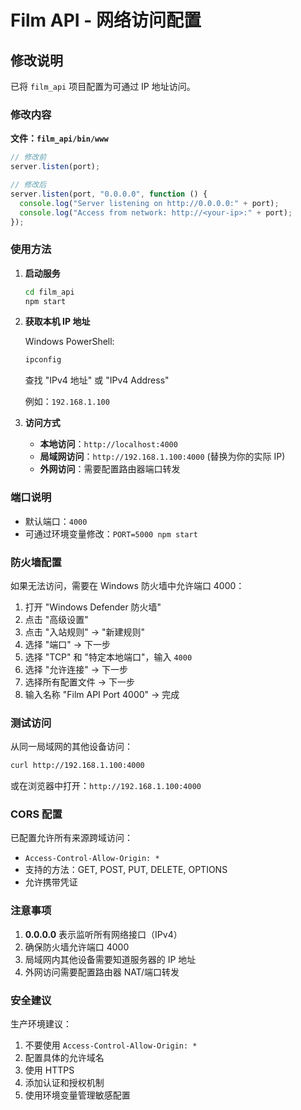 # Film API - 网络访问配置

## 修改说明

已将 `film_api` 项目配置为可通过 IP 地址访问。

### 修改内容

**文件：`film_api/bin/www`**

```javascript
// 修改前
server.listen(port);

// 修改后
server.listen(port, "0.0.0.0", function () {
  console.log("Server listening on http://0.0.0.0:" + port);
  console.log("Access from network: http://<your-ip>:" + port);
});
```

### 使用方法

1. **启动服务**

   ```bash
   cd film_api
   npm start
   ```

2. **获取本机 IP 地址**

   Windows PowerShell:

   ```powershell
   ipconfig
   ```

   查找 "IPv4 地址" 或 "IPv4 Address"

   例如：`192.168.1.100`

3. **访问方式**

   - **本地访问**：`http://localhost:4000`
   - **局域网访问**：`http://192.168.1.100:4000` (替换为你的实际 IP)
   - **外网访问**：需要配置路由器端口转发

### 端口说明

- 默认端口：`4000`
- 可通过环境变量修改：`PORT=5000 npm start`

### 防火墙配置

如果无法访问，需要在 Windows 防火墙中允许端口 4000：

1. 打开 "Windows Defender 防火墙"
2. 点击 "高级设置"
3. 点击 "入站规则" -> "新建规则"
4. 选择 "端口" -> 下一步
5. 选择 "TCP" 和 "特定本地端口"，输入 `4000`
6. 选择 "允许连接" -> 下一步
7. 选择所有配置文件 -> 下一步
8. 输入名称 "Film API Port 4000" -> 完成

### 测试访问

从同一局域网的其他设备访问：

```bash
curl http://192.168.1.100:4000
```

或在浏览器中打开：`http://192.168.1.100:4000`

### CORS 配置

已配置允许所有来源跨域访问：

- `Access-Control-Allow-Origin: *`
- 支持的方法：GET, POST, PUT, DELETE, OPTIONS
- 允许携带凭证

### 注意事项

1. **0.0.0.0** 表示监听所有网络接口（IPv4）
2. 确保防火墙允许端口 4000
3. 局域网内其他设备需要知道服务器的 IP 地址
4. 外网访问需要配置路由器 NAT/端口转发

### 安全建议

生产环境建议：

1. 不要使用 `Access-Control-Allow-Origin: *`
2. 配置具体的允许域名
3. 使用 HTTPS
4. 添加认证和授权机制
5. 使用环境变量管理敏感配置

